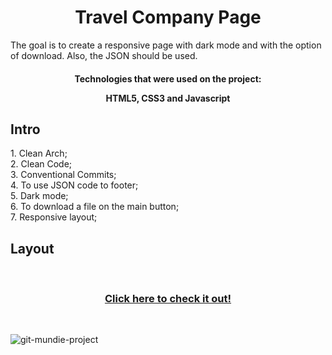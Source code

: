 <h1 align="center">
  Travel Company Page
</h1>
</h3>
The goal is to create a responsive page with dark mode and with the option of download. Also, the JSON should be used.
</h3>
  
<h4 align="center">Technologies that were used on the project:</h4align="center">
<p align="center">HTML5, CSS3 and Javascript</p align="center">

## Intro

<p>1. Clean Arch;</br>
2. Clean Code;</br>
3. Conventional Commits;</br>
4. To use JSON code to footer;</br>
5. Dark mode;</br>
6. To download a file on the main button;</br>
7. Responsive layout;</p>

## Layout

</br><h3 align="center">
  <a href="https://larissasmartins.github.io/travel-company-challenge/">Click here to check it out!</a>
</h3></br>

![git-mundie-project](https://user-images.githubusercontent.com/96597131/153320626-c5687d44-3a23-4118-9ba9-0b115c67f3dd.gif)

